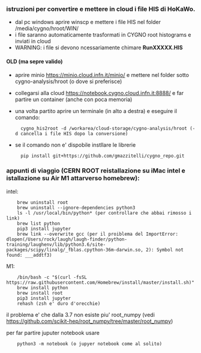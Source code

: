 ### istruzioni per convertire e mettere in cloud i file HIS di HoKaWo.

* dal pc windows aprire winscp e mettere i file HIS nel folder /media/cygno/hroot/WIN/
* i file saranno automaticamente trasformati in CYGNO root histograms e inviati in cloud
* WARNING: i file si devono ncessariamente chimare **RunXXXXX.HIS**



#### OLD (ma sepre valido)

* aprire minio https://minio.cloud.infn.it/minio/ e mettere nel folder  sotto cygno-analysis/hroot (o dove si preferisce)
* collegarsi alla cloud https://notebook.cygno.cloud.infn.it:8888/ e far partire un container (anche con poca memoria) 
* una volta partito aprire un terminale (in alto a destra) e eseguire il comando:

        cygno_his2root -d /workarea/cloud-storage/cygno-analysis/hroot (-d cancella i file HIS dopo la conversione)
  
* se il comando non e' dispobile instllare le librerie 

        pip install git+https://github.com/gmazzitelli/cygno_repo.git

### appunti di viaggio (CERN ROOT reistallazione su iMac intel e istallazione su Air M1 attarverso homebrew):

intel:

        brew uninstall root
        brew uninstall --ignore-dependencies python3
        ls -l /usr/local/bin/python* (per controllare che abbai rimosso i link)
        brew list python
        pip3 install jupyter
        brew link --overwrite gcc (per il proiblema del ImportError: dlopen(/Users/rock/laugh/laugh-finder/python-training/laughenv/lib/python3.6/site-packages/scipy/linalg/_fblas.cpython-36m-darwin.so, 2): Symbol not found: ___addtf3)

M1:

        /bin/bash -c "$(curl -fsSL https://raw.githubusercontent.com/Homebrew/install/master/install.sh)"
        brew install python
        brew install root
        pip3 install jupyter
        rehash (zsh e' duro d'orecchie)

il problema e' che dalla 3.7 non esiste piu' root_numpy (vedi https://github.com/scikit-hep/root_numpy/tree/master/root_numpy)

per far partire juputer notebook usare 

        python3 -m notebook (o jupyer notebook come al solito)
